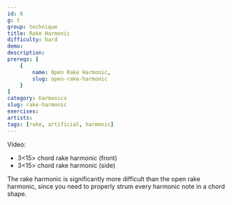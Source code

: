 ```yaml
---
id: 8
g: t
group: technique
title: Rake Harmonic
difficulty: hard
demo: 
description:
prereqs: [
    {
        name: Open Rake Harmonic,
        slug: open-rake-harmonic
    }
]
category: harmonics
slug: rake-harmonic
exercises:
artists: 
tags: [rake, artificial, harmonic]
---
```


Video: 
- 3<15> chord rake harmonic (front)
- 3<15> chord rake harmonic (side)  

The rake harmonic is significantly more difficult than the open rake harmonic, since you need to properly strum every harmonic note in a chord shape.
